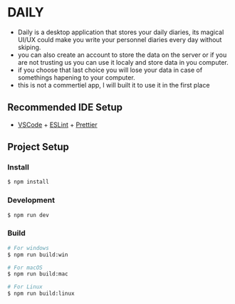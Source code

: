 # DAILY
- Daily is a desktop application that stores your daily diaries, its magical UI/UX could make you write your personnel diaries every day without skiping.
- you can also create an account to store the data on the server or if you are not trusting us you can use it localy and store data in you computer.
- if you choose that last choice you will lose your data in case of somethings hapening to your computer.
- this is not a commertiel app, I will built it to use it in the first place


## Recommended IDE Setup

- [VSCode](https://code.visualstudio.com/) + [ESLint](https://marketplace.visualstudio.com/items?itemName=dbaeumer.vscode-eslint) + [Prettier](https://marketplace.visualstudio.com/items?itemName=esbenp.prettier-vscode)

## Project Setup

### Install

```bash
$ npm install
```

### Development

```bash
$ npm run dev
```

### Build

```bash
# For windows
$ npm run build:win

# For macOS
$ npm run build:mac

# For Linux
$ npm run build:linux
```
